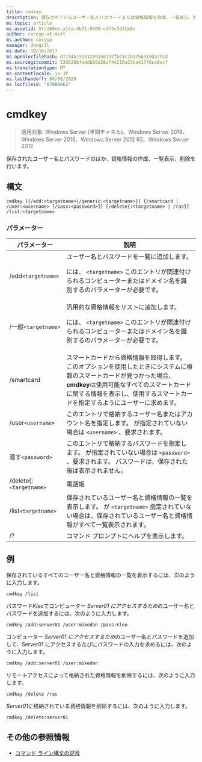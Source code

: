 ```yaml
---
title: cmdkey
description: 保存されているユーザー名とパスワードまたは資格情報を作成、一覧表示、削除する、cmdkey コマンドの参照記事です。
ms.topic: article
ms.assetid: 5fcd68ee-a14a-4b71-9300-c3f5c5d31e8e
author: coreyp-at-msft
ms.author: coreyp
manager: dongill
ms.date: 10/16/2017
ms.openlocfilehash: d7194b19231209150197fbc4c20175b319da77cd
ms.sourcegitcommit: 53d526bfeddb89d28af44210a23ba417f6ce0ecf
ms.translationtype: MT
ms.contentlocale: ja-JP
ms.lasthandoff: 08/06/2020
ms.locfileid: "87880062"
---
```

# <a name="cmdkey"></a>cmdkey

> 適用対象: Windows Server (半期チャネル)、Windows Server 2019、Windows Server 2016、Windows Server 2012 R2、Windows Server 2012

保存されたユーザー名とパスワードのほか、資格情報の作成、一覧表示、削除を行います。

## <a name="syntax"></a>構文

```
cmdkey [{/add:<targetname>|/generic:<targetname>}] {/smartcard | /user:<username> [/pass:<password>]} [/delete{:<targetname> | /ras}] /list:<targetname>
```

### <a name="parameters"></a>パラメーター

| パラメーター | 説明 |
| ---------- | ----------- |
| /add`<targetname>` | ユーザー名とパスワードを一覧に追加します。<p>には、 `<targetname>` このエントリが関連付けられるコンピューターまたはドメイン名を識別するのパラメーターが必要です。 |
| /一般`<targetname>` | 汎用的な資格情報をリストに追加します。<p>には、 `<targetname>` このエントリが関連付けられるコンピューターまたはドメイン名を識別するのパラメーターが必要です。 |
| /smartcard | スマートカードから資格情報を取得します。 このオプションを使用したときにシステムに複数のスマートカードが見つかった場合、 **cmdkey**は使用可能なすべてのスマートカードに関する情報を表示し、使用するスマートカードを指定するようにユーザーに求めます。 |
| /user`<username>` | このエントリで格納するユーザー名またはアカウント名を指定します。 が指定されていない場合は `<username>` 、要求されます。 |
|渡す`<password>` | このエントリで格納するパスワードを指定します。 が指定されていない場合は `<password>` 、要求されます。 パスワードは、保存された後は表示されません。 |
| /delete{:`<targetname>` | 電話帳 | ユーザー名とパスワードを一覧から削除します。 `<targetname>`が指定されている場合、そのエントリは削除されます。 を指定した場合 `/ras` 、格納されているリモートアクセスエントリは削除されます。 |
| /list`<targetname>` | 保存されているユーザー名と資格情報の一覧を表示します。 が `<targetname>` 指定されていない場合は、保存されているユーザー名と資格情報がすべて一覧表示されます。 |
| /? | コマンド プロンプトにヘルプを表示します。 |

## <a name="examples"></a>例

保存されているすべてのユーザー名と資格情報の一覧を表示するには、次のように入力します。

```
cmdkey /list
```

パスワード*Kleo*でコンピューター *Server01* *にアクセスするため*のユーザー名とパスワードを追加するには、次のように入力します。

```
cmdkey /add:server01 /user:mikedan /pass:Kleo
```

コンピューター *Server01* *にアクセスするため*のユーザー名とパスワードを追加して、Server01 にアクセスするたびにパスワードの入力を求めるには、次のように入力します。

```
cmdkey /add:server01 /user:mikedan
```

リモートアクセスによって格納された資格情報を削除するには、次のように入力します。

```
cmdkey /delete /ras
```

*Server01*に格納されている資格情報を削除するには、次のように入力します。

```
cmdkey /delete:server01
```

## <a name="additional-references"></a>その他の参照情報

- [コマンド ライン構文の記号](command-line-syntax-key.md)
